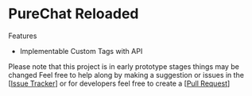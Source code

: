 PureChat Reloaded
========

Features
- Implementable Custom Tags with API

Please note that this project is in early prototype stages things may be changed
Feel free to help along by making a suggestion or issues in the \[[Issue Tracker](https://github.com/dihydrogen-monoxide/PureChatReloaded/issues)\] or for developers feel free to create a \[[Pull Request](https://github.com/dihydrogen-monoxide/PureChatReloaded/pulls)\]
